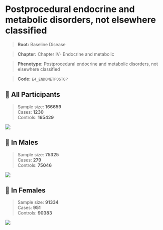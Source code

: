 # Postprocedural endocrine and metabolic disorders, not elsewhere classified

> **Root:** Baseline Disease  

> **Chapter:** Chapter IV- Endocrine and metabolic  

> **Phenotype:** Postprocedural endocrine and metabolic disorders, not elsewhere classified  

> **Code:** `E4_ENDOMETPOSTOP`

## 🧪 All Participants  
> Sample size: **166659**  
> Cases: **1230**  
> Controls: **165429**
<img src="/Disease/Figures/ALL/Incidence/E4_ENDOMETPOSTOP.png"/>
<CsvTable src="/public/Disease/Data/ALL/Incidence/COX_E4_ENDOMETPOSTOP.csv" label="🔍 View full results" />

## 👨 In Males  
> Sample size: **75325**  
> Cases: **279**  
> Controls: **75046**
<img src="/Disease/Figures/Male/Incidence/E4_ENDOMETPOSTOP.png"/>
<CsvTable src="/public/Disease/Data/Male/Incidence/COX_E4_ENDOMETPOSTOP.csv" label="🔍 View full results" />

## 👩 In Females  
> Sample size: **91334**  
> Cases: **951**  
> Controls: **90383**
<img src="/Disease/Figures/Female/Incidence/E4_ENDOMETPOSTOP.png"/>
<CsvTable src="/public/Disease/Data/Female/Incidence/COX_E4_ENDOMETPOSTOP.csv" label="🔍 View full results" />
